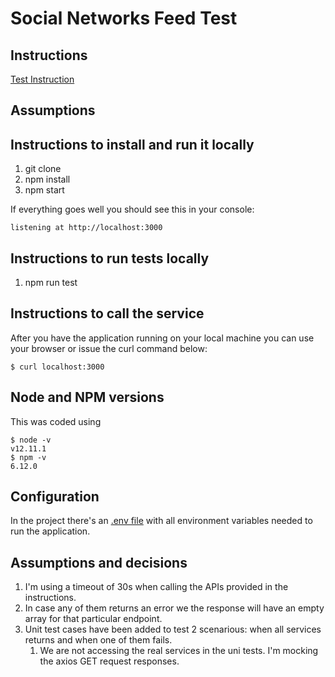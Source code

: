 # Social Networks Feed Test

## Instructions
[Test Instruction](TechChallenge.pdf)

## Assumptions

## Instructions to install and run it locally
1. git clone 
2. npm install
3. npm start

If everything goes well you should see this in your console:
```
listening at http://localhost:3000
```

## Instructions to run tests locally
1. npm run test

## Instructions to call the service
After you have the application running on your local machine you can use your browser or issue the curl command below:
```
$ curl localhost:3000
```

## Node and NPM versions
This was coded using
```
$ node -v
v12.11.1
$ npm -v
6.12.0
```

## Configuration
In the project there's an [.env file](.env) with all environment variables needed to run the application.

## Assumptions and decisions
1. I'm using a timeout of 30s when calling the APIs provided in the instructions.
2. In case any of them returns an error we the response will have an empty array for that particular endpoint.
3. Unit test cases have been added to test 2 scenarious: when all services returns and when one of them fails.
   1. We are not accessing the real services in the uni tests. I'm mocking the axios GET request responses.
